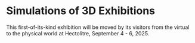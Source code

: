 # Simulations of 3D Exhibitions 
This first-of-its-kind exhibition will be moved by its visitors from the virtual to the physical world at Hectolitre, September 4 - 6, 2025.
